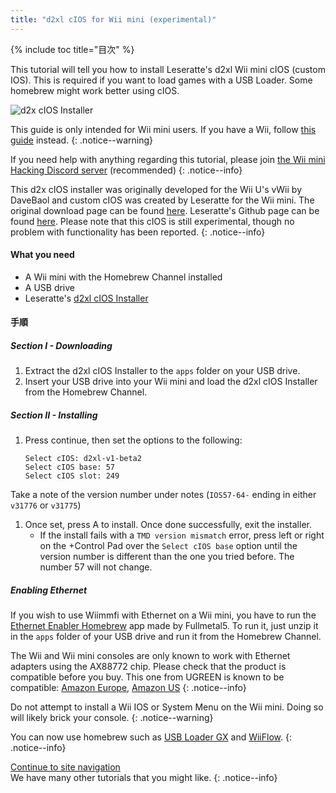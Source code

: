 ```yaml
---
title: "d2xl cIOS for Wii mini (experimental)"
---
```


{% include toc title="目次" %}

This tutorial will tell you how to install Leseratte's d2xl Wii mini cIOS (custom IOS). This is required if you want to load games with a USB Loader. Some homebrew might work better using cIOS.

![d2x cIOS Installer](/images/cIOS.png)

This guide is only intended for Wii mini users. If you have a Wii, follow [this guide](cios) instead.
{: .notice--warning}

If you need help with anything regarding this tutorial, please join [the Wii mini Hacking Discord server](https://discord.gg/6ryxnkS) (recommended)
{: .notice--info}

This d2x cIOS installer was originally developed for the Wii U's vWii by DaveBaol and custom cIOS was created by Leseratte for the Wii mini. The original download page can be found [here](https://wii.leseratte10.de/d2xl-cIOS/). Leseratte's Github page can be found [here](https://github.com/Leseratte10/d2xl-cios). Please note that this cIOS is still experimental, though no problem with functionality has been reported.
{: .notice--info}

#### What you need

* A Wii mini with the Homebrew Channel installed
* A USB drive
* Leseratte's [d2xl cIOS Installer](/assets/files/d2xl_wii_mini_cIOS_installer_v1_beta2.zip)

#### 手順

##### Section I - Downloading

1. Extract the d2xl cIOS Installer to the `apps` folder on your USB drive.
1. Insert your USB drive into your Wii mini and load the d2xl cIOS Installer from the Homebrew Channel.

##### Section II - Installing

1. Press continue, then set the options to the following:
    ```
    Select cIOS: d2xl-v1-beta2
    Select cIOS base: 57
    Select cIOS slot: 249
    ```
Take a note of the version number under notes (`IOS57-64-` ending in either `v31776` or `v31775`)
1. Once set, press A to install. Once done successfully, exit the installer.
   - If the install fails with a `TMD version mismatch` error, press left or right on the +Control Pad over the `Select cIOS base` option until the version number is different than the one you tried before. The number 57 will not change.


##### Enabling Ethernet
If you wish to use Wiimmfi with Ethernet on a Wii mini, you have to run the [Ethernet Enabler Homebrew](/assets/files/Wii_Mini_Ethernet_Enable.zip) app made by Fullmetal5. To run it, just unzip it in the `apps` folder of your USB drive and run it from the Homebrew Channel.

The Wii and Wii mini consoles are only known to work with Ethernet adapters using the AX88772 chip. Please check that the product is compatible before you buy. This one from UGREEN is known to be compatible: [Amazon Europe](https://www.amazon.de/dp/B00MYT481C), [Amazon US](https://www.amazon.com/dp/B08DRKYKMM/)
{: .notice--info}

Do not attempt to install a Wii IOS or System Menu on the Wii mini. Doing so will likely brick your console.
{: .notice--warning}

You can now use homebrew such as [USB Loader GX](usbloadergx) and [WiiFlow](wiiflow).
{: .notice--info}

[Continue to site navigation](site-navigation)<br> We have many other tutorials that you might like.
{: .notice--info}
